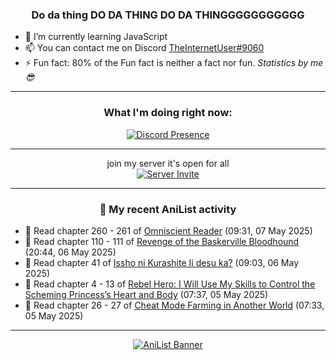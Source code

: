 <div align="center">

### Do da thing DO DA THING DO DA THINGGGGGGGGGGG
</div>

- 🌱 I’m currently learning JavaScript
- 📫 You can contact me on Discord [TheInternetUser#9060](https://discord.com/users/534117072796385300)
- ⚡ Fun fact: 80% of the Fun fact is neither a fact nor fun. _Statistics by me 😎_
<hr>

<div align="center">

### What I'm doing right now:
[![Discord Presence](https://lanyard.cnrad.dev/api/534117072796385300)](https://discord.com/users/534117072796385300)
<hr>

join my server it's open for all <br>
[![Server Invite](https://invidget.switchblade.xyz/bfYgVHxrSs)](https://discord.gg/bfYgVHxrSs)

<hr>
  
### 🌸 My recent AniList activity

</div>

<!-- ANILIST_ACTIVITY:start -->

-   📖 Read chapter 260 - 261 of [Omniscient Reader](https://anilist.co/manga/119257) (09:31, 07 May 2025)
-   📖 Read chapter 110 - 111 of [Revenge of the Baskerville Bloodhound](https://anilist.co/manga/163824) (20:44, 06 May 2025)
-   📖 Read chapter 41 of [Issho ni Kurashite Ii desu ka?](https://anilist.co/manga/159549) (09:03, 06 May 2025)
-   📖 Read chapter 4 - 13 of [Rebel Hero: I Will Use My Skills to Control the Scheming Princess’s Heart and Body](https://anilist.co/manga/167759) (07:37, 05 May 2025)
-   📖 Read chapter 26 - 27 of [Cheat Mode Farming in Another World](https://anilist.co/manga/137901) (07:33, 05 May 2025)

<!-- ANILIST_ACTIVITY:end -->
<hr>

<div align="center">

[![AniList Banner](https://img.anili.st/User/929966)](https://anilist.co/user/TheInternetUser)

<!-- ![Profile views](https://gpvc.arturio.dev/TheInternetUse7) Since 2023-01-09 -->
<br>


</div>
